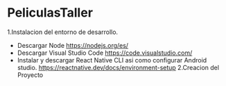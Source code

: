# PeliculasTaller

1.Instalacion del entorno de desarrollo.
  * Descargar Node https://nodejs.org/es/
  * Descargar Visual Studio Code https://code.visualstudio.com/
  * Instalar y descargar React Native CLI asi como configurar Android studio. https://reactnative.dev/docs/environment-setup
2.Creacion del Proyecto
